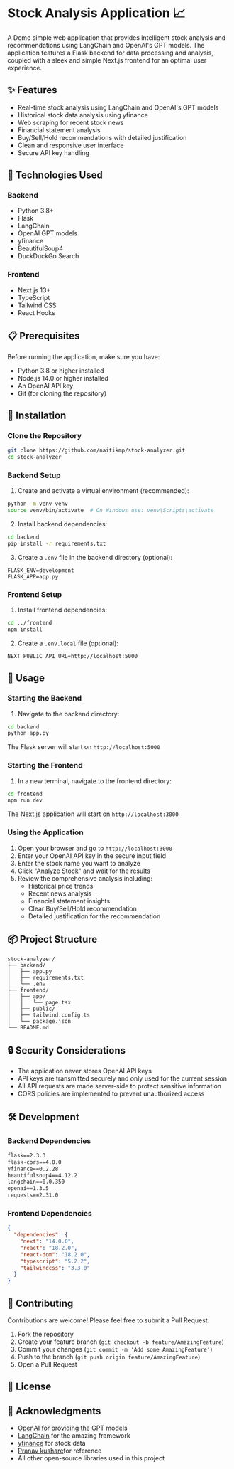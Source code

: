 # Stock Analysis Application 📈

A Demo simple web application that provides intelligent stock analysis and recommendations using LangChain and OpenAI's GPT models. The application features a Flask backend for data processing and analysis, coupled with a sleek and simple Next.js frontend for an optimal user experience.


## ✨ Features

- Real-time stock analysis using LangChain and OpenAI's GPT models
- Historical stock data analysis using yfinance
- Web scraping for recent stock news
- Financial statement analysis
- Buy/Sell/Hold recommendations with detailed justification
- Clean and responsive user interface
- Secure API key handling

## 🔧 Technologies Used

### Backend
- Python 3.8+
- Flask
- LangChain
- OpenAI GPT models
- yfinance
- BeautifulSoup4
- DuckDuckGo Search

### Frontend
- Next.js 13+
- TypeScript
- Tailwind CSS
- React Hooks

## 📋 Prerequisites

Before running the application, make sure you have:

- Python 3.8 or higher installed
- Node.js 14.0 or higher installed
- An OpenAI API key
- Git (for cloning the repository)

## 🚀 Installation

### Clone the Repository

```bash
git clone https://github.com/naitikmp/stock-analyzer.git
cd stock-analyzer
```

### Backend Setup

1. Create and activate a virtual environment (recommended):
```bash
python -m venv venv
source venv/bin/activate  # On Windows use: venv\Scripts\activate
```

2. Install backend dependencies:
```bash
cd backend
pip install -r requirements.txt
```

3. Create a `.env` file in the backend directory (optional):
```env
FLASK_ENV=development
FLASK_APP=app.py
```

### Frontend Setup

1. Install frontend dependencies:
```bash
cd ../frontend
npm install
```

2. Create a `.env.local` file (optional):
```env
NEXT_PUBLIC_API_URL=http://localhost:5000
```

## 🎯 Usage

### Starting the Backend

1. Navigate to the backend directory:
```bash
cd backend
python app.py
```
The Flask server will start on `http://localhost:5000`

### Starting the Frontend

1. In a new terminal, navigate to the frontend directory:
```bash
cd frontend
npm run dev
```
The Next.js application will start on `http://localhost:3000`

### Using the Application

1. Open your browser and go to `http://localhost:3000`
2. Enter your OpenAI API key in the secure input field
3. Enter the stock name you want to analyze
4. Click "Analyze Stock" and wait for the results
5. Review the comprehensive analysis including:
   - Historical price trends
   - Recent news analysis
   - Financial statement insights
   - Clear Buy/Sell/Hold recommendation
   - Detailed justification for the recommendation

## 📦 Project Structure

```
stock-analyzer/
├── backend/
│   ├── app.py
│   ├── requirements.txt
│   └── .env
├── frontend/
│   ├── app/
│   │   └── page.tsx
│   ├── public/
│   ├── tailwind.config.ts
│   └── package.json
└── README.md
```

## 🔒 Security Considerations

- The application never stores OpenAI API keys
- API keys are transmitted securely and only used for the current session
- All API requests are made server-side to protect sensitive information
- CORS policies are implemented to prevent unauthorized access

## 🛠️ Development

### Backend Dependencies

```txt
flask==2.3.3
flask-cors==4.0.0
yfinance==0.2.28
beautifulsoup4==4.12.2
langchain==0.0.350
openai==1.3.5
requests==2.31.0
```

### Frontend Dependencies

```json
{
  "dependencies": {
    "next": "14.0.0",
    "react": "18.2.0",
    "react-dom": "18.2.0",
    "typescript": "5.2.2",
    "tailwindcss": "3.3.0"
  }
}
```

## 🤝 Contributing

Contributions are welcome! Please feel free to submit a Pull Request.

1. Fork the repository
2. Create your feature branch (`git checkout -b feature/AmazingFeature`)
3. Commit your changes (`git commit -m 'Add some AmazingFeature'`)
4. Push to the branch (`git push origin feature/AmazingFeature`)
5. Open a Pull Request

## 📝 License



## 🙏 Acknowledgments

- [OpenAI](https://openai.com/) for providing the GPT models
- [LangChain](https://langchain.com/) for the amazing framework
- [yfinance](https://pypi.org/project/yfinance/) for stock data
- [Pranav kushare](https://github.com/Pranav082001/stock-analyzer-bot)for reference
- All other open-source libraries used in this project
